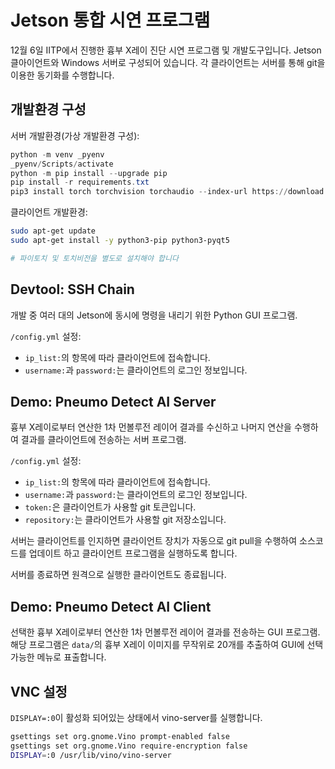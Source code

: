# Jetson 통합 시연 프로그램

12월 6일 IITP에서 진행한 흉부 X레이 진단 시연 프로그램 및 개발도구입니다.
Jetson 클아이언트와 Windows 서버로 구성되어 있습니다.
각 클라이언트는 서버를 통해 git을 이용한 동기화를 수행합니다.

## 개발환경 구성

서버 개발환경(가상 개발환경 구성):

```ps1
python -m venv _pyenv
_pyenv/Scripts/activate
python -m pip install --upgrade pip
pip install -r requirements.txt
pip3 install torch torchvision torchaudio --index-url https://download.pytorch.org/whl/cu121
```

클라이언트 개발환경:

```bash
sudo apt-get update
sudo apt-get install -y python3-pip python3-pyqt5

# 파이토치 및 토치비전을 별도로 설치해야 합니다
```

## Devtool: SSH Chain

개발 중 여러 대의 Jetson에 동시에 명령을 내리기 위한 Python GUI 프로그램.

`/config.yml` 설정:

- `ip_list:`의 항목에 따라 클라이언트에 접속합니다.
- `username:`과 `password:`는 클라이언트의 로그인 정보입니다.

## Demo: Pneumo Detect AI Server

흉부 X레이로부터 연산한 1차 먼볼루전 레이어 결과를 수신하고 나머지 연산을 수행하여 결과를 클라이언트에 전송하는 서버 프로그램.

`/config.yml` 설정:

- `ip_list:`의 항목에 따라 클라이언트에 접속합니다.
- `username:`과 `password:`는 클라이언트의 로그인 정보입니다.
- `token:`은 클라이언트가 사용할 git 토큰입니다.
- `repository:`는 클라이언트가 사용할 git 저장소입니다.

서버는 클라이언트를 인지하면 클라이언트 장치가 자동으로 git pull을 수행하여 소스코드를 업데이트 하고
클라이언트 프로그램을 실행하도록 합니다.

서버를 종료하면 원격으로 실행한 클라이언트도 종료됩니다.

## Demo: Pneumo Detect AI Client

선택한 흉부 X레이로부터 연산한 1차 먼볼루전 레이어 결과를 전송하는 GUI 프로그램.
해당 프로그램은 `data/`의 흉부 X레이 이미지를 무작위로 20개를 추출하여 GUI에 선택 가능한 메뉴로 표출합니다.

## VNC 설정

`DISPLAY=:0`이 활성화 되어있는 상태에서 vino-server를 실행합니다.

```bash
gsettings set org.gnome.Vino prompt-enabled false
gsettings set org.gnome.Vino require-encryption false
DISPLAY=:0 /usr/lib/vino/vino-server
```
